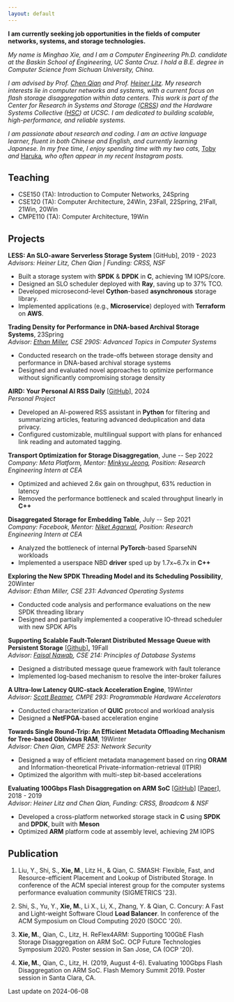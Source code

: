 ```yaml
---
layout: default
---
```



**I am currently seeking job opportunities in the fields of computer networks, systems, and storage technologies.**

*My name is Minghao Xie, and I am a Computer Engineering Ph.D. candidate at the Baskin School of Engineering, UC Santa Cruz. I hold a B.E. degree in Computer Science from Sichuan University, China.*

*I am advised by Prof.* [*Chen Qian*](https://users.soe.ucsc.edu/~qian/) *and Prof.* [*Heiner Litz*](https://people.ucsc.edu/~hlitz/)*. My research interests lie in computer networks and systems, with a current focus on flash storage disaggregation within data centers. This work is part of the Center for Research in Systems and Storage (*[*CRSS*](https://www.crss.ucsc.edu/index.html)*) and the Hardware Systems Collective (*[*HSC*](https://hsc.ucsc.edu/)*) at UCSC. I am dedicated to building scalable, high-performance, and reliable systems.*

*I am passionate about research and coding. I am an active language learner, fluent in both Chinese and English, and currently learning Japanese. In my free time, I enjoy spending time with my two cats,* [Toby](https://reflect.site/g/mhx/bc2a9325a02c4288b0ce4be9294f6862) *and* [Haruka](https://reflect.site/g/mhx/45fbba594816419dbe8120dfb3252d04)*, who often appear in my recent Instagram posts.*

## Teaching

- CSE150 (TA): Introduction to Computer Networks, 24Spring
- CSE120 (TA): Computer Architecture, 24Win, 23Fall, 22Spring, 21Fall, 21Win, 20Win
- CMPE110 (TA): Computer Architecture, 19Win

## Projects

**LESS: An SLO-aware Serverless Storage System** [GitHub], 2019 - 2023  
*Advisors: Heiner Litz, Chen Qian | Funding: CRSS, NSF*

- Built a storage system with **SPDK** & **DPDK** in **C**, achieving 1M IOPS/core.
- Designed an SLO scheduler deployed with **Ray**, saving up to 37% TCO.
- Developed microsecond-level **Cython**-based **asynchronous** storage library.
- Implemented applications (e.g., **Microservice**) deployed with **Terraform** on **AWS**.

**Trading Density for Performance in DNA-based Archival Storage Systems**, 23Spring  
*Advisor:* [*Ethan Miller*](https://users.soe.ucsc.edu/~elm/)*, CSE 290S: Advanced Topics in Computer Systems*

- Conducted research on the trade-offs between storage density and performance in DNA-based archival storage systems
- Designed and evaluated novel approaches to optimize performance without significantly compromising storage density

**AIRD: Your Personal AI RSS Daily** [[GitHub](https://github.com/mhxie/AIRD)], 2024  
*Personal Project*

- Developed an AI-powered RSS assistant in **Python** for filtering and summarizing articles, featuring advanced deduplication and data privacy.
- Configured customizable, multilingual support with plans for enhanced link reading and automated tagging.

**Transport Optimization for Storage Disaggregation**, June -- Sep 2022  
*Company: Meta Platform, Mentor:* [*Minkyu Jeong*](https://www.linkedin.com/in/mjeong?miniProfileUrn=urn%3Ali%3Afs_miniProfile%3AACoAAAIT7fQBX6a1l-fYTtJhoWnOUIwTX7fz1Og&lipi=urn%3Ali%3Apage%3Ad_flagship3_search_srp_people%3BeWoiB6C1RqaKfsxOwmswmw%3D%3D)*,* *Position: Research Engineering Intern at CEA*

- Optimized and achieved 2.6x gain on throughput, 63% reduction in latency
- Removed the performance bottleneck and scaled throughput linearly in **C++**

**Disaggregated Storage for Embedding Table**, July -- Sep 2021  
*Company: Facebook, Mentor:* [*Niket Agarwal*](https://www.linkedin.com/in/niket-agarwal-9522b27?miniProfileUrn=urn%3Ali%3Afs_miniProfile%3AACoAAAFKFc4B5KbmtZ193V1qc9l8Z-_1dAoXSaU)*, Position: Research Engineering Intern at CEA*

- Analyzed the bottleneck of internal **PyTorch**-based SparseNN workloads
- Implemented a userspace NBD **driver** sped up by 1.7x~6.7x in **C++**

**Exploring the New SPDK Threading Model and its Scheduling Possibility**, 20Winter  
*Advisor: Ethan Miller, CSE 231: Advanced Operating Systems*

- Conducted code analysis and performance evaluations on the new SPDK threading library
- Designed and partially implemented a cooperative IO-thread scheduler with new SPDK APIs

**Supporting Scalable Fault-Tolerant Distributed** **Message Queue with Persistent Storage** [[Github](https://github.com/mhxie/disque_protocol)]**,** 19Fall  
*Advisor:* [*Faisal Nawab*](https://www.nawab.me/)*, CSE 214: Principles of Database Systems*

- Designed a distributed message queue framework with fault tolerance
- Implemented log-based mechanism to resolve the inter-broker failures

**A Ultra-low Latency QUIC-stack Acceleration Engine**, 19Winter  
*Advisor:* [*Scott Beamer*](https://scottbeamer.net/)*, CMPE 293: Programmable Hardware Accelerators*

- Conducted characterization of **QUIC** protocol and workload analysis
- Designed a **NetFPGA**-based acceleration engine

**Towards Single Round-Trip: An Efficient Metadata Offloading Mechanism for Tree-based Oblivious RAM**, 19Winter  
*Advisor: Chen Qian, CMPE 253: Network Security*

- Designed a way of efficient metadata management based on ring **ORAM** and Information-theoretical Private-information-retrieval (ITPIR)
- Optimized the algorithm with multi-step bit-based accelerations

**Evaluating 100Gbps Flash Disaggregation on ARM SoC** [[GitHub](https://github.com/mhxie/reflex4arm)] [[Paper](https://www.ssrc.ucsc.edu/media/pubs/89a276a7823f1ca45cb66c163f20dccc81bfa959.pdf)], 2018 - 2019  
*Advisor: Heiner Litz and Chen Qian, Funding: CRSS, Broadcom & NSF*

- Developed a cross-platform networked storage stack in **C** using **SPDK** and **DPDK**, built with **Meson**
- Optimized **ARM** platform code at assembly level, achieving 2M IOPS

## Publication

1. Liu, Y., Shi, S., **Xie, M**., Litz H., & Qian, C. SMASH: Flexible, Fast, and Resource-efficient Placement and Lookup of Distributed Storage. In conference of the ACM special interest group for the computer systems performance evaluation community (SIGMETRICS '23).

2. Shi, S., Yu, Y., **Xie, M.**, Li X., Li, X., Zhang, Y. & Qian, C. Concury: A Fast and Light-weight Software Cloud **Load Balancer**. In conference of the ACM Symposium on Cloud Computing 2020 (SOCC '20).

3. **Xie, M.**, Qian, C., Litz, H. ReFlex4ARM: Supporting 100GbE Flash Storage Disaggregation on ARM SoC. OCP Future Technologies Symposium 2020. Poster session in San Jose, CA (OCP '20).

4. **Xie, M.**, Qian, C., Litz, H. (2019, August 4-6). Evaluating 100Gbps Flash Disaggregation on ARM SoC. Flash Memory Summit 2019. Poster session in Santa Clara, CA.



Last update on 2024-06-08